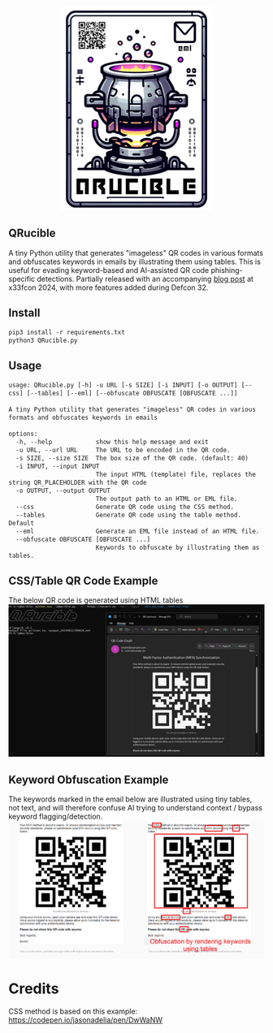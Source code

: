  <p align="center">
 <img src="logo.png" width="300px" alt="QRucible" />
</p>

## QRucible

A tiny Python utility that generates "imageless" QR codes in various formats and obfuscates keywords in emails by illustrating them using tables. This is useful for evading keyword-based and AI-assisted QR code phishing-specific detections. Partially released with an accompanying [blog post](https://flangvik.com/posts/2024-06-13-pixelless-qr-codes-with-qrucible/) at x33fcon 2024, with more features added during Defcon 32.
## Install

```
pip3 install -r requirements.txt
python3 QRucible.py 
```

## Usage

```
usage: QRucible.py [-h] -u URL [-s SIZE] [-i INPUT] [-o OUTPUT] [--css] [--tables] [--eml] [--obfuscate OBFUSCATE [OBFUSCATE ...]]

A tiny Python utility that generates "imageless" QR codes in various formats and obfuscates keywords in emails

options:
  -h, --help            show this help message and exit
  -u URL, --url URL     The URL to be encoded in the QR code.
  -s SIZE, --size SIZE  The box size of the QR code. (default: 40)
  -i INPUT, --input INPUT
                        The input HTML (template) file, replaces the string QR_PLACEHOLDER with the QR code
  -o OUTPUT, --output OUTPUT
                        The output path to an HTML or EML file.
  --css                 Generate QR code using the CSS method.
  --tables              Generate QR code using the table method. Default
  --eml                 Generate an EML file instead of an HTML file.
  --obfuscate OBFUSCATE [OBFUSCATE ...]
                        Keywords to obfuscate by illustrating them as tables.
```

## CSS/Table QR Code Example
The below QR code is generated using HTML tables
![QRucible Example](example.png)


## Keyword Obfuscation Example
The keywords marked in the email below are illustrated using tiny tables, not text, and will therefore confuse AI trying to understand context / bypass keyword flagging/detection.
![QRucible Example](example_keyword.png)
# Credits

CSS method is based on this example: https://codepen.io/jasonadelia/pen/DwWaNW